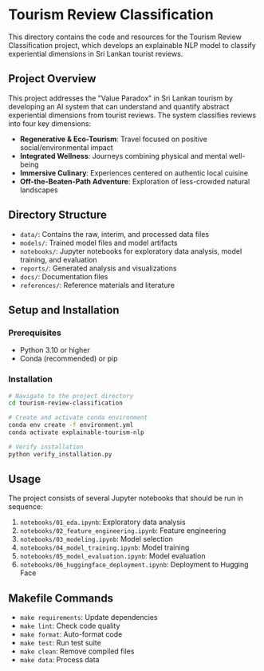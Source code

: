 # Tourism Review Classification

This directory contains the code and resources for the Tourism Review Classification project, which develops an explainable NLP model to classify experiential dimensions in Sri Lankan tourist reviews.

## Project Overview

This project addresses the "Value Paradox" in Sri Lankan tourism by developing an AI system that can understand and quantify abstract experiential dimensions from tourist reviews. The system classifies reviews into four key dimensions:

- **Regenerative & Eco-Tourism**: Travel focused on positive social/environmental impact
- **Integrated Wellness**: Journeys combining physical and mental well-being  
- **Immersive Culinary**: Experiences centered on authentic local cuisine
- **Off-the-Beaten-Path Adventure**: Exploration of less-crowded natural landscapes

## Directory Structure

- `data/`: Contains the raw, interim, and processed data files
- `models/`: Trained model files and model artifacts
- `notebooks/`: Jupyter notebooks for exploratory data analysis, model training, and evaluation
- `reports/`: Generated analysis and visualizations
- `docs/`: Documentation files
- `references/`: Reference materials and literature

## Setup and Installation

### Prerequisites

- Python 3.10 or higher
- Conda (recommended) or pip

### Installation

```bash
# Navigate to the project directory
cd tourism-review-classification

# Create and activate conda environment
conda env create -f environment.yml
conda activate explainable-tourism-nlp

# Verify installation
python verify_installation.py
```

## Usage

The project consists of several Jupyter notebooks that should be run in sequence:

1. `notebooks/01_eda.ipynb`: Exploratory data analysis
2. `notebooks/02_feature_engineering.ipynb`: Feature engineering
3. `notebooks/03_modeling.ipynb`: Model selection
4. `notebooks/04_model_training.ipynb`: Model training
5. `notebooks/05_model_evaluation.ipynb`: Model evaluation
6. `notebooks/06_huggingface_deployment.ipynb`: Deployment to Hugging Face

## Makefile Commands

- `make requirements`: Update dependencies
- `make lint`: Check code quality
- `make format`: Auto-format code
- `make test`: Run test suite
- `make clean`: Remove compiled files
- `make data`: Process data